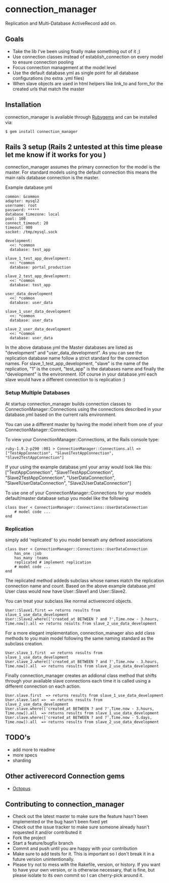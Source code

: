 # connection_manager
Replication and Multi-Database ActiveRecord add on.

## Goals
* Take the lib I've been using finally make something out of it ;)
* Use connection classes instead of establish_connection on every model to ensure connection pooling
* Focus connection management at the model level
* Use the default database.yml as single point for all database configurations (no extra .yml files)
* When slave objects are used in html helpers like link_to and form_for the created urls that match the master

## Installation

connection_manager is available through [Rubygems](https://rubygems.org/gems/connection_manager) and can be installed via:

    $ gem install connection_manager

## Rails 3 setup (Rails 2 untested at this time please let me know if it works for you )

connection_manager assumes the primary connection for the model is the master. For standard
models using the default connection this means the main rails database connection is the master.

Example database.yml

    common: &common
    adapter: mysql2
    username: root
    password: *****
    database_timezone: local
    pool: 100
    connect_timeout: 20
    timeout: 900
    socket: /tmp/mysql.sock
  
    development:
      <<: *common
      database: test_app

    slave_1_test_app_development:
      <<: *common
      database: portal_production
  
    slave_2_test_app_development:
      <<: *common
      database: test_app

    user_data_development
      <<: *common
      database: user_data

    slave_1_user_data_development
      <<: *common
      database: user_data

    slave_2_user_data_development
      <<: *common
      database: user_data

In the above database.yml the Master databases are listed as "development" and "user_data_development".
As you can see the replication database name follow a strict standard for the connection names. 
For slave_1_test_app_development, "slave" is the name of the replication, "1" is the count, "test_app"
is the databases name and finally the "development" is the environment. (Of course in your database.yml
each slave would have a different connection to is replication :)


### Setup Multiple Databases

At startup connection_manager builds connection classes  to ConnectionManager::Connections
using the connections described in your database.yml based on the current rails environment.

You can use a different master by having the model inherit from one of your ConnectionManager::Connections.

To view your ConnectionManager::Connections, at the Rails console type:

    ruby-1.9.2-p290 :001 > ConnectionManager::Connections.all => ["TestAppConnection", "Slave1TestAppConnection", "Slave2TestAppConnection"]

If your using the example database.yml your array would look like this:
    ["TestAppConnection", "Slave1TestAppConnection", "Slave2TestAppConnection", 
    "UserDataConnection", "Slave1UserDataConnection", "Slave2UserDataConnection"]



To use one of your ConnectionManager::Connections for your models default/master database
setup you model like the following
    
    class User < ConnectionManager::Connections::UserDataConnection
        # model code ...
    end

### Replication

simply add 'replicated' to you model beneath any defined associations
    
    class User < ConnectionManager::Connections::UserDataConnection
        has_one :job
        has_many :teams
        replicated # implement replication        
        # model code ...
    end

The replicated method addeds subclass whose names match the replication connection name and count.
Based on the above example database.yml User class would now have User::Slave1 and User::Slave2. 

You can treat your subclass like normal activerecord objects.
    
    User::Slave1.first => returns results from slave_1_use_data_development 
    User::Slave2.where(['created_at BETWEEN ? and ?',Time.now - 3.hours, Time.now]).all => returns results from slave_2_use_data_development

For a more elegant implementation, connection_manager also add class methods to you main model following the
same naming standard as the subclass creation.
    
    User.slave_1.first  => returns results from slave_1_use_data_development 
    User.slave_2.where(['created_at BETWEEN ? and ?',Time.now - 3.hours, Time.now]).all  => returns results from slave_2_use_data_development 

Finally connection_manager creates an addional class method that shifts through your 
available slave connections each time it is called using a different connection on each action.
    
    User.slave.first  => returns results from slave_1_use_data_development 
    User.slave.last =>  => returns results from slave_2_use_data_development 
    User.slave.where(['created_at BETWEEN ? and ?',Time.now - 3.hours, Time.now]).all  => returns results from slave_1_use_data_development 
    User.slave.where(['created_at BETWEEN ? and ?',Time.now - 5.days, Time.now]).all  => returns results from slave_2_use_data_development 

## TODO's
* add more to readme
* more specs
* sharding

## Other activerecord Connection gems
* [Octopus](https://github.com/tchandy/octopus)

## Contributing to connection_manager
 
* Check out the latest master to make sure the feature hasn't been implemented or the bug hasn't been fixed yet
* Check out the issue tracker to make sure someone already hasn't requested it and/or contributed it
* Fork the project
* Start a feature/bugfix branch
* Commit and push until you are happy with your contribution
* Make sure to add tests for it. This is important so I don't break it in a future version unintentionally.
* Please try not to mess with the Rakefile, version, or history. If you want to have your own version, or is otherwise necessary, that is fine, but please isolate to its own commit so I can cherry-pick around it.